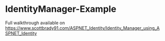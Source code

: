 # IdentityManager-Example
Full walkthrough available on https://www.scottbrady91.com/ASPNET_Identity/Identity_Manager_using_ASPNET_Identity
